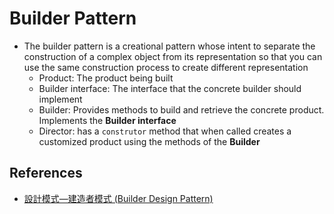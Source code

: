 # Builder Pattern
* The builder pattern is a creational pattern whose intent to separate the construction of a complex object from its representation so that you can use the same construction process to create different representation
    * Product: The product being built
    * Builder interface: The interface that the concrete builder should implement
    * Builder: Provides methods to build and retrieve the concrete product. Implements the **Builder interface**
    * Director: has a `construtor` method that when called creates a customized product using the methods of the **Builder**

## References

* [設計模式—建造者模式 (Builder Design Pattern)](https://medium.com/wenchin-rolls-around/%E8%A8%AD%E8%A8%88%E6%A8%A1%E5%BC%8F-%E5%BB%BA%E9%80%A0%E8%80%85%E6%A8%A1%E5%BC%8F-builder-design-pattern-7c8eac7c9a7)

